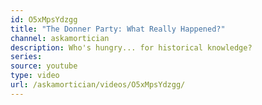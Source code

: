 ```yaml
---
id: O5xMpsYdzgg
title: "The Donner Party: What Really Happened?"
channel: askamortician
description: Who's hungry... for historical knowledge?
series:
source: youtube
type: video
url: /askamortician/videos/O5xMpsYdzgg/
---
```


